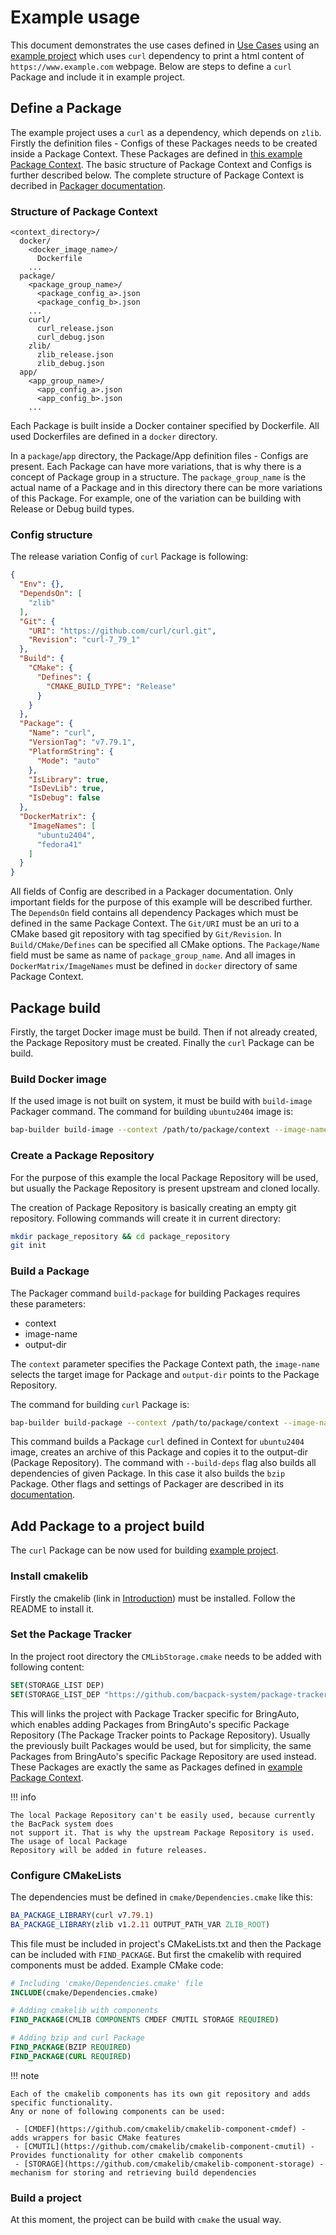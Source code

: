 # Example usage

This document demonstrates the use cases defined in [Use Cases](./use_cases.md) using an [example
project](https://github.com/bacpack-system/example-project) which uses `curl` dependency to print
a html content of `https://www.example.com` webpage. Below are steps to define a `curl` Package
and include it in example project.

## Define a Package

The example project uses a `curl` as a dependency, which depends on `zlib`. Firstly the definition
files - Configs of these Packages needs to be created inside a Package Context. These Packages are
defined in [this example Package Context](https://github.com/bacpack-system/example-context). The
basic structure of Package Context and Configs is further described below. The complete structure
of Package Context is decribed in
[Packager documentation](https://github.com/bacpack-system/packager/blob/master/doc).

### Structure of Package Context

```plaintext
<context_directory>/
  docker/
    <docker_image_name>/
      Dockerfile
    ...
  package/
    <package_group_name>/
      <package_config_a>.json
      <package_config_b>.json
    ...
    curl/
      curl_release.json
      curl_debug.json
    zlib/
      zlib_release.json
      zlib_debug.json
  app/
    <app_group_name>/
      <app_config_a>.json
      <app_config_b>.json
    ...
```

Each Package is built inside a Docker container specified by Dockerfile. All used Dockerfiles are
defined in a `docker` directory. 

In a `package`/`app` directory, the Package/App definition files - Configs are present. Each
Package can have more variations, that is why there is a concept of Package group in a structure.
The `package_group_name` is the actual name of a Package and in this directory there can be more
variations of this Package. For example, one of the variation can be building with Release or Debug
build types.

### Config structure

The release variation Config of `curl` Package is following:

```json
{
  "Env": {},
  "DependsOn": [
    "zlib"
  ],
  "Git": {
    "URI": "https://github.com/curl/curl.git",
    "Revision": "curl-7_79_1"
  },
  "Build": {
    "CMake": {
      "Defines": {
        "CMAKE_BUILD_TYPE": "Release"
      }
    }
  },
  "Package": {
    "Name": "curl",
    "VersionTag": "v7.79.1",
    "PlatformString": {
      "Mode": "auto"
    },
    "IsLibrary": true,
    "IsDevLib": true,
    "IsDebug": false
  },
  "DockerMatrix": {
    "ImageNames": [
      "ubuntu2404",
      "fedora41"
    ]
  }
}
```

All fields of Config are described in a Packager documentation. Only important
fields for the purpose of this example will be described further. The `DependsOn` field contains
all dependency Packages which must be defined in the same Package Context. The `Git/URI` must be an
uri to a CMake based git repository with tag specified by `Git/Revision`. In `Build/CMake/Defines`
can be specified all CMake options. The `Package/Name` field must be same as name of
`package_group_name`. And all images in `DockerMatrix/ImageNames` must be defined in `docker`
directory of same Package Context.

## Package build

Firstly, the target Docker image must be build. Then if not already created, the Package Repository
must be created. Finally the `curl` Package can be build.

### Build Docker image

If the used image is not built on system, it must be build with `build-image` Packager command.
The command for building `ubuntu2404` image is:

```bash
bap-builder build-image --context /path/to/package/context --image-name ubuntu2404
```

### Create a Package Repository

For the purpose of this example the local Package Repository will be used, but usually the Package
Repository is present upstream and cloned locally.

The creation of Package Repository is basically creating an empty git repository. Following
commands will create it in current directory:

```bash
mkdir package_repository && cd package_repository
git init
```

### Build a Package

The Packager command `build-package` for building Packages requires these parameters:

 - context
 - image-name
 - output-dir

The `context` parameter specifies the Package Context path, the `image-name` selects the target
image for Package and `output-dir` points to the Package Repository.

The command for building `curl` Package is:

```bash
bap-builder build-package --context /path/to/package/context --image-name ubuntu2404 --output-dir /path/to/package/repository --name curl --build-deps
```

This command builds a Package `curl` defined in Context for `ubuntu2404` image, creates an archive
of this Package and copies it to the output-dir (Package Repository). The command with
`--build-deps` flag also builds all dependencies of given Package. In this case it also builds the
`bzip` Package. Other flags and settings of Packager are described in its
[documentation](https://github.com/bacpack-system/packager/tree/master/doc).

## Add Package to a project build

The `curl` Package can be now used for building
[example project](https://github.com/bacpack-system/example-project).

### Install cmakelib

Firstly the cmakelib (link in [Introduction](./index.md)) must be installed. Follow the README
to install it.

### Set the Package Tracker

In the project root directory the `CMLibStorage.cmake` needs to be added with following content:

```cmake
SET(STORAGE_LIST DEP)
SET(STORAGE_LIST_DEP "https://github.com/bacpack-system/package-tracker.git")
```

This will links the project with Package Tracker specific for BringAuto, which enables adding
Packages from BringAuto's specific Package Repository (The Package Tracker points to Package
Repository). Usually the previously built Packages would be used, but for simplicity, the same
Packages from BringAuto's specific Package Repository are used instead. These Packages are exactly
the same as Packages defined in [example Package Context](https://github.com/bacpack-system/example-context).

!!! info

    The local Package Repository can't be easily used, because currently the BacPack system does
    not support it. That is why the upstream Package Repository is used. The usage of local Package
    Repository will be added in future releases.

### Configure CMakeLists

The dependencies must be defined in `cmake/Dependencies.cmake` like this:

```cmake
BA_PACKAGE_LIBRARY(curl v7.79.1)
BA_PACKAGE_LIBRARY(zlib v1.2.11 OUTPUT_PATH_VAR ZLIB_ROOT)
```

This file must be included in project's CMakeLists.txt and then the Package can be included
with `FIND_PACKAGE`. But first the cmakelib with required components must be added.
Example CMake code:

```cmake
# Including 'cmake/Dependencies.cmake' file
INCLUDE(cmake/Dependencies.cmake)

# Adding cmakelib with components
FIND_PACKAGE(CMLIB COMPONENTS CMDEF CMUTIL STORAGE REQUIRED)

# Adding bzip and curl Package
FIND_PACKAGE(BZIP REQUIRED)
FIND_PACKAGE(CURL REQUIRED)
```

!!! note

    Each of the cmakelib components has its own git repository and adds specific functionality.
    Any or none of following components can be used:

     - [CMDEF](https://github.com/cmakelib/cmakelib-component-cmdef) - adds wrappers for basic CMake features
     - [CMUTIL](https://github.com/cmakelib/cmakelib-component-cmutil) - Provides functionality for other cmakelib components
     - [STORAGE](https://github.com/cmakelib/cmakelib-component-storage) - mechanism for storing and retrieving build dependencies

### Build a project

At this moment, the project can be build with `cmake` the usual way.